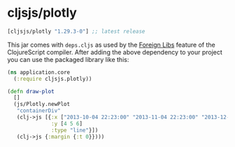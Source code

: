 # cljsjs/plotly

[](dependency)
```clojure
[cljsjs/plotly "1.29.3-0"] ;; latest release
```
[](/dependency)

This jar comes with `deps.cljs` as used by the [Foreign Libs][flibs] feature
of the ClojureScript compiler. After adding the above dependency to your project
you can use the packaged library like this:

```clojure
(ns application.core
  (:require cljsjs.plotly))

(defn draw-plot
  []
  (js/Plotly.newPlot
   "containerDiv"
   (clj->js [{:x ["2013-10-04 22:23:00" "2013-11-04 22:23:00" "2013-12-04 22:23:00" ]
              :y [4 5 6]
              :type "line"}])
   (clj->js {:margin {:t 0}})))
```

[flibs]: https://github.com/clojure/clojurescript/wiki/Packaging-Foreign-Dependencies
